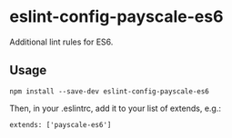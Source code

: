 # eslint-config-payscale-es6

Additional lint rules for ES6.

## Usage

`npm install --save-dev eslint-config-payscale-es6`

Then, in your .eslintrc, add it to your list of extends, e.g.:

`extends: ['payscale-es6']`